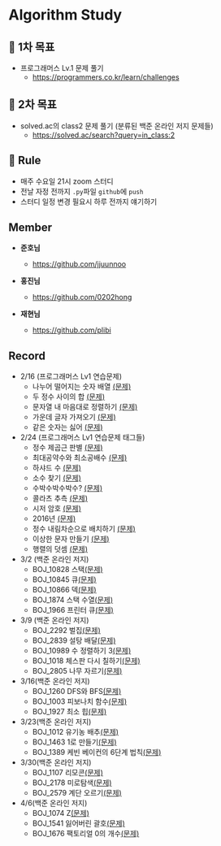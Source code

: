 # Algorithm Study

## 📌 1차 목표

- 프로그래머스 Lv.1 문제 풀기
  - https://programmers.co.kr/learn/challenges
  
    

## 📌 2차 목표

- solved.ac의 class2 문제 풀기 (분류된 백준 온라인 저지 문제들)
  - https://solved.ac/search?query=in_class:2

## 🚩 Rule

- 매주 수요일 21시 zoom 스터디
- 전날 자정 전까지 `.py`파일 `github`에 `push`
- 스터디 일정 변경 필요시 하루 전까지 얘기하기



## Member

- **준호님**
  - https://github.com/jjuunnoo



- **홍진님**
  - https://github.com/0202hong



- **재현님**
  - https://github.com/plibi



## Record

- 2/16 (프로그래머스 Lv1 연습문제)
  - 나누어 떨어지는 숫자 배열 [(문제)](https://programmers.co.kr/learn/courses/30/lessons/12910)
  - 두 정수 사이의 합 [(문제)](https://programmers.co.kr/learn/courses/30/lessons/12912)
  - 문자열 내 마음대로 정렬하기 [(문제)](https://programmers.co.kr/learn/courses/30/lessons/12915)
  - 가운데 글자 가져오기 [(문제)](https://programmers.co.kr/learn/courses/30/lessons/12903)
  - 같은 숫자는 싫어 [(문제)](https://programmers.co.kr/learn/courses/30/lessons/12906)
- 2/24 (프로그래머스 Lv1 연습문제 태그들)
  - 정수 제곱근 판별 [(문제)](https://programmers.co.kr/learn/courses/30/lessons/12934)
  - 최대공약수와 최소공배수 [(문제)](https://programmers.co.kr/learn/courses/30/lessons/12940)
  - 하샤드 수 [(문제)](https://programmers.co.kr/learn/courses/30/lessons/12947)
  - 소수 찾기 [(문제)](https://programmers.co.kr/learn/courses/30/lessons/12921)
  - 수박수박수박수? [(문제)](https://programmers.co.kr/learn/courses/30/lessons/12922)
  - 콜라츠 추측 [(문제)](https://programmers.co.kr/learn/courses/30/lessons/12943)
  - 시저 암호 [(문제)](https://programmers.co.kr/learn/courses/30/lessons/12926)
  - 2016년 [(문제)](https://programmers.co.kr/learn/courses/30/lessons/12901)
  - 정수 내림차순으로 배치하기 [(문제)](https://programmers.co.kr/learn/courses/30/lessons/12933)
  - 이상한 문자 만들기 [(문제)](https://programmers.co.kr/learn/courses/30/lessons/12930)
  - 행렬의 덧셈 [(문제)](https://programmers.co.kr/learn/courses/30/lessons/12950)
- 3/2 (백준 온라인 저지)
  - BOJ_10828 스택[(문제)](https://www.acmicpc.net/problem/10828)
  - BOJ_10845 큐[(문제)](https://www.acmicpc.net/problem/10845)
  - BOJ_10866 덱[(문제)](https://www.acmicpc.net/problem/10866)
  - BOJ_1874 스택 수열[(문제)](https://www.acmicpc.net/problem/1874)
  - BOJ_1966 프린터 큐[(문제)](https://www.acmicpc.net/problem/1966)
- 3/9 (백준 온라인 저지)
  - BOJ_2292 벌집[(문제)](https://www.acmicpc.net/problem/2292)
  - BOJ_2839 설탕 배달[(문제)](https://www.acmicpc.net/problem/2839)
  - BOJ_10989 수 정렬하기 3[(문제)](https://www.acmicpc.net/problem/10989)
  - BOJ_1018 체스판 다시 칠하기[(문제)](https://www.acmicpc.net/problem/1018)
  - BOJ_2805 나무 자르기[(문제)](https://www.acmicpc.net/problem/2805)
- 3/16(백준 온라인 저지)
  - BOJ_1260 DFS와 BFS[(문제)](https://www.acmicpc.net/problem/1260)
  - BOJ_1003 피보나치 함수[(문제)](https://www.acmicpc.net/problem/1003)
  - BOJ_1927 최소 힙[(문제)](https://www.acmicpc.net/problem/1927)
- 3/23(백준 온라인 저지)
  - BOJ_1012 유기농 배추[(문제)](https://www.acmicpc.net/problem/1012)
  - BOJ_1463 1로 만들기[(문제)](https://www.acmicpc.net/problem/1463)
  - BOJ_1389 케빈 베이컨의 6단계 법칙[(문제)](https://www.acmicpc.net/problem/1389)
- 3/30(백준 온라인 저지)
  - BOJ_1107 리모콘[(문제)](https://www.acmicpc.net/problem/1107)
  - BOJ_2178 미로탐색[(문제)](https://www.acmicpc.net/problem/2178)
  - BOJ_2579 계단 오르기[(문제)](https://www.acmicpc.net/problem/2579)
- 4/6(백준 온라인 저지)
  - BOJ_1074 Z[(문제)](https://www.acmicpc.net/problem/1074)
  - BOJ_1541 잃어버린 괄호[(문제)](https://www.acmicpc.net/problem/1541)
  - BOJ_1676 팩토리얼 0의 개수[(문제)](https://www.acmicpc.net/problem/1676)

